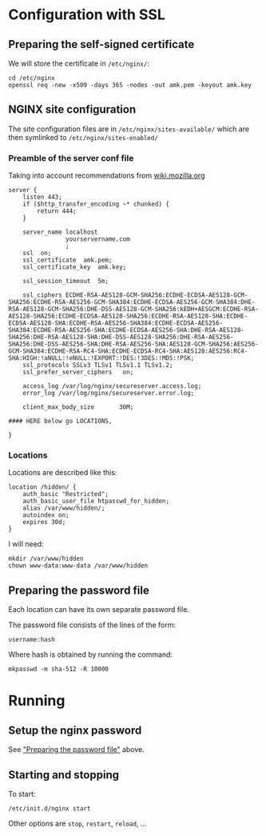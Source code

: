 # Configuration with SSL

## Preparing the self-signed certificate

We will store the certificate in `/etc/nginx/`:

    cd /etc/nginx
    openssl req -new -x509 -days 365 -nodes -out amk.pem -keyout amk.key

## NGINX site configuration

The site configuration files are in `/etc/nginx/sites-available/` which are then symlinked to `/etc/nginx/sites-enabled/`

### Preamble of the server conf file

Taking into account recommendations from [wiki.mozilla.org](https://wiki.mozilla.org/Security/Server_Side_TLS#Nginx)

    server {
        listen 443;
        if ($http_transfer_encoding ~* chunked) {
            return 444;
        }

        server_name localhost
                    yourservername.com
                    ;
        ssl  on;
        ssl_certificate  amk.pem;
        ssl_certificate_key  amk.key;

        ssl_session_timeout  5m;

        ssl_ciphers ECDHE-RSA-AES128-GCM-SHA256:ECDHE-ECDSA-AES128-GCM-SHA256:ECDHE-RSA-AES256-GCM-SHA384:ECDHE-ECDSA-AES256-GCM-SHA384:DHE-RSA-AES128-GCM-SHA256:DHE-DSS-AES128-GCM-SHA256:kEDH+AESGCM:ECDHE-RSA-AES128-SHA256:ECDHE-ECDSA-AES128-SHA256:ECDHE-RSA-AES128-SHA:ECDHE-ECDSA-AES128-SHA:ECDHE-RSA-AES256-SHA384:ECDHE-ECDSA-AES256-SHA384:ECDHE-RSA-AES256-SHA:ECDHE-ECDSA-AES256-SHA:DHE-RSA-AES128-SHA256:DHE-RSA-AES128-SHA:DHE-DSS-AES128-SHA256:DHE-RSA-AES256-SHA256:DHE-DSS-AES256-SHA:DHE-RSA-AES256-SHA:AES128-GCM-SHA256:AES256-GCM-SHA384:ECDHE-RSA-RC4-SHA:ECDHE-ECDSA-RC4-SHA:AES128:AES256:RC4-SHA:HIGH:!aNULL:!eNULL:!EXPORT:!DES:!3DES:!MD5:!PSK;
        ssl_protocols SSLv3 TLSv1 TLSv1.1 TLSv1.2;
        ssl_prefer_server_ciphers   on;

        access_log /var/log/nginx/secureserver.access.log;
        error_log /var/log/nginx/secureserver.error.log;

        client_max_body_size       30M;

    #### HERE below go LOCATIONS,

    }

### Locations

Locations are described like this:

    location /hidden/ { 
        auth_basic "Restricted";
        auth_basic_user_file htpasswd_for_hidden;
        alias /var/www/hidden/;
        autoindex on;
        expires 30d;
    }

I will need:

    mkdir /var/www/hidden
    chown www-data:www-data /var/www/hidden

## Preparing the password file

Each location can have its own separate password file.

The password file consists of the lines of the form:

    username:hash

Where hash is obtained by running the command:

    mkpasswd -m sha-512 -R 10000


# Running

## Setup the nginx password

See ["Preparing the password file"](#preparing-the-password-file) above.

## Starting and stopping

To start:

    /etc/init.d/nginx start

Other options are `stop`, `restart`, `reload`, ...

